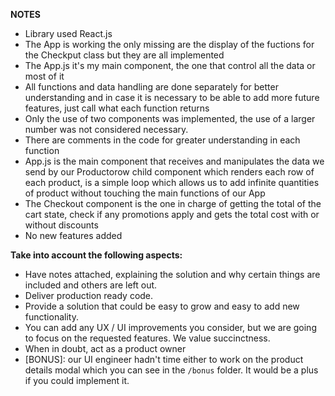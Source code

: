**NOTES**
- Library used React.js
- The App is working the only missing are the display of the fuctions for the Checkput class but they are all implemented
- The App.js it's my main component, the one that control all the data or most of it
- All functions and data handling are done separately for better understanding and in case it is necessary to be able to add more future features, just call what each function returns
- Only the use of two components was implemented, the use of a larger number was not considered necessary.
- There are comments in the code for greater understanding in each function
- App.js is the main component that receives and manipulates the data we send by our Productorow child component which renders each row of each product, is a simple loop which allows us to add infinite quantities of product without touching the main functions of our App
- The Checkout component is the one in charge of getting the total of the cart state, check if any promotions apply and gets the total cost 
with or without discounts
- No new features added

**Take into account the following aspects:**
- Have notes attached, explaining the solution and why certain things are included and others are left out.
- Deliver production ready code.
- Provide a solution that could be easy to grow and easy to add new functionality.
- You can add any UX / UI improvements you consider, but we are going to focus on the requested features.
We value succinctness.
- When in doubt, act as a product owner
- [BONUS]: our UI engineer hadn't time either to work on the product details modal which you can see in the `/bonus` folder. It would be a plus if you could implement it.
